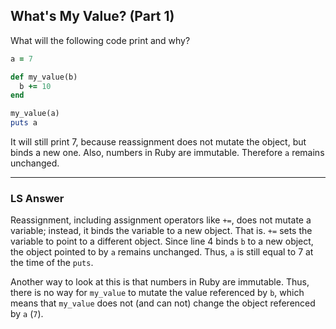 ## What's My Value? (Part 1)
What will the following code print and why?

```ruby
a = 7

def my_value(b)
  b += 10
end

my_value(a)
puts a
```

It will still print 7, because reassignment does not mutate the object, but binds a new one. Also, numbers in Ruby are immutable. Therefore `a` remains unchanged.

---

### LS Answer
Reassignment, including assignment operators like `+=`, does not mutate a variable; instead, it binds the variable to a new object. That is. `+=` sets the variable to point to a different object. Since line 4 binds `b` to a new object, the object pointed to by `a` remains unchanged. Thus, `a` is still equal to 7 at the time of the `puts`.

Another way to look at this is that numbers in Ruby are immutable. Thus, there is no way for `my_value` to mutate the value referenced by `b`, which means that `my_value` does not (and can not) change the object referenced by `a` (`7`).
